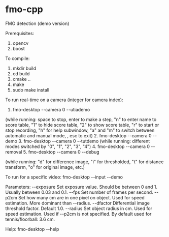 # fmo-cpp
FMO detection (demo version)

Prerequisites:
1. opencv 
2. boost

To compile:
1. mkdir build
2. cd build
3. cmake ..
4. make
5. sudo make install

To run real-time on a camera (integer for camera index):
1. fmo-desktop --camera 0 --utiademo

(while running: space to stop, enter to make a step, "n" to enter name to score table, "1" to hide score table, "2" to show score table, "r" to start or stop recording, "h" for help subwindow, "a" and "m" to switch between automatic and manual mode, , esc to exit)
2. fmo-desktop --camera 0 --demo
3. fmo-desktop --camera 0 --tutdemo
(while running: different modes switched by "0", "1", "2", "3", "4")
4. fmo-desktop --camera 0 --removal
5. fmo-desktop --camera 0 --debug

(while running: "d" for difference image, "i" for thresholded, "t" for distance transform, "o" for original image, etc.)

To run for a specific video:
fmo-desktop --input <path> --demo
  
Parameters: 
--exposure  Set exposure value. Should be between 0 and 1. Usually between 0.03 and 0.1.
--fps       Set number of frames per second.
--p2cm      Set how many cm are in one pixel on object. Used for speed
            estimation. More dominant than --radius.
--dfactor   Differential image threshold factor. Default 1.0.
--radius    Set object radius in cm. Used for speed estimation. Used if --p2cm
            is not specified. By default used for tennis/floorball: 3.6 cm.


Help:
fmo-desktop --help
